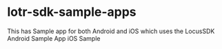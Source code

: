 # lotr-sdk-sample-apps
This has Sample app for both Android and iOS which uses the LocusSDK
Android Sample App
iOS Sample

